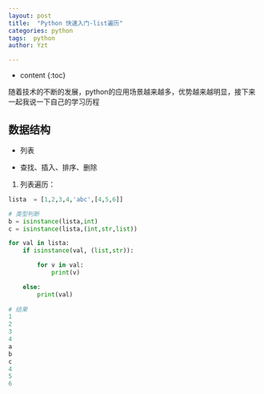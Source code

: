 ```yaml
---
layout: post
title:  "Python 快速入门-list遍历"
categories: python
tags:  python
author: Yzt

---
```


* content
{:toc}

随着技术的不断的发展，python的应用场景越来越多，优势越来越明显，接下来一起我说一下自己的学习历程

## 数据结构
+ 列表

+ 查找、插入、排序、删除

1. 列表遍历：

```python
lista  = [1,2,3,4,'abc',[4,5,6]]

# 类型判断
b = isinstance(lista,int)
c = isinstance(lista,(int,str,list))

for val in lista:
    if isinstance(val, (list,str)):

        for v in val:
            print(v)

    else:
        print(val)
        
# 结果
1
2
3
4
a
b
c
4
5
6

```








